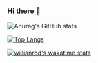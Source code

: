 ### Hi there 👋

<!--
**120L022115/120L022115** is a ✨ _special_ ✨ repository because its `README.md` (this file) appears on your GitHub profile.

Here are some ideas to get you started:

- 🔭 I’m currently working on ...
- 🌱 I’m currently learning ...
- 👯 I’m looking to collaborate on ...
- 🤔 I’m looking for help with ...
- 💬 Ask me about ...
- 📫 How to reach me: ...
- 😄 Pronouns: ...
- ⚡ Fun fact: ...
-->

![Anurag's GitHub stats](https://github-readme-stats.vercel.app/api?username=120L022115&count_private=true&show_icons=true&include_all_commits=true)

[![Top Langs](https://github-readme-stats.vercel.app/api/top-langs/?username=120L022115)](https://github.com/120L022115)

[![willianrod's wakatime stats](https://github-readme-stats.vercel.app/api/wakatime?username=ErnestThePoet&v=2)](https://github.com/120L022115)
